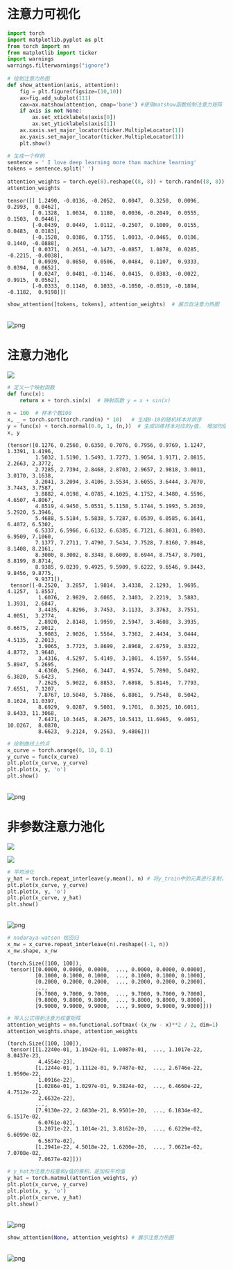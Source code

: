 # 注意力可视化


```python
import torch
import matplotlib.pyplot as plt
from torch import nn
from matplotlib import ticker
import warnings
warnings.filterwarnings("ignore")
 
# 绘制注意力热图
def show_attention(axis, attention):
    fig = plt.figure(figsize=(10,10))
    ax=fig.add_subplot(111)
    cax=ax.matshow(attention, cmap='bone') #使用matshow函数绘制注意力矩阵
    if axis is not None:
        ax.set_xticklabels(axis[0])
        ax.set_yticklabels(axis[1])
    ax.xaxis.set_major_locator(ticker.MultipleLocator(1))
    ax.yaxis.set_major_locator(ticker.MultipleLocator(1))
    plt.show()
```


```python
# 生成一个样例
sentence = ' I love deep learning more than machine learning'
tokens = sentence.split(' ')
 
attention_weights = torch.eye(8).reshape((8, 8)) + torch.randn((8, 8)) * 0.1  # 生成注意力权重矩阵
attention_weights
```




    tensor([[ 1.2490, -0.0136, -0.2052,  0.0047,  0.3250,  0.0096,  0.2993,  0.0462],
            [ 0.1328,  1.0034,  0.1180,  0.0036, -0.2049,  0.0555,  0.1503,  0.0446],
            [-0.0439,  0.0449,  1.0112, -0.2507,  0.1009,  0.0155,  0.0483,  0.0183],
            [-0.1528,  0.0386,  0.1755,  1.0013, -0.0465,  0.0106,  0.1440, -0.0888],
            [ 0.0371,  0.2651, -0.1473, -0.0857,  1.0878,  0.0285, -0.2215, -0.0038],
            [ 0.0939,  0.0850,  0.0506,  0.0484,  0.1107,  0.9333,  0.0394,  0.0652],
            [ 0.0247,  0.0481, -0.1146,  0.0415,  0.0383, -0.0022,  0.9915,  0.0562],
            [-0.0333,  0.1140,  0.1033, -0.1050, -0.0519, -0.1894, -0.1182,  0.9198]])




```python
show_attention([tokens, tokens], attention_weights)  # 展示自注意力热图
```


​    
![png](output_3_0.png)
​    

# 注意力池化

![](1.png)










```python
# 定义一个映射函数
def func(x):
    return x + torch.sin(x)  # 映射函数 y = x + sin(x)
 
n = 100  # 样本个数100
x, _ = torch.sort(torch.rand(n) * 10)   # 生成0-10的随机样本并排序
y = func(x) + torch.normal(0.0, 1, (n,))  # 生成训练样本对应的y值， 增加均值为0，标准差为1的扰动
x, y
```




    (tensor([0.1276, 0.2560, 0.6350, 0.7076, 0.7956, 0.9769, 1.1247, 1.3391, 1.4196,
             1.5032, 1.5190, 1.5493, 1.7273, 1.9054, 1.9171, 2.0815, 2.2663, 2.3772,
             2.7285, 2.7394, 2.8468, 2.8703, 2.9657, 2.9818, 3.0011, 3.0170, 3.1638,
             3.2041, 3.2094, 3.4106, 3.5534, 3.6055, 3.6444, 3.7070, 3.7443, 3.7587,
             3.8882, 4.0198, 4.0785, 4.1025, 4.1752, 4.3480, 4.5596, 4.6507, 4.8067,
             4.8519, 4.9450, 5.0531, 5.1158, 5.1744, 5.1993, 5.2039, 5.2920, 5.3946,
             5.4688, 5.5184, 5.5838, 5.7287, 6.0539, 6.0585, 6.1641, 6.4072, 6.5302,
             6.5337, 6.5966, 6.6132, 6.6385, 6.7121, 6.8031, 6.8903, 6.9509, 7.1060,
             7.1377, 7.2711, 7.4790, 7.5434, 7.7528, 7.8160, 7.8948, 8.1408, 8.2161,
             8.3000, 8.3002, 8.3348, 8.6009, 8.6944, 8.7547, 8.7901, 8.8199, 8.8714,
             8.9385, 9.0239, 9.4925, 9.5909, 9.6222, 9.6546, 9.8443, 9.8456, 9.8775,
             9.9371]),
     tensor([-0.2520,  3.2857,  1.9814,  3.4338,  2.1293,  1.9695,  4.1257,  1.8557,
              1.6076,  2.9829,  2.6065,  2.3403,  2.2219,  3.5883,  1.3931,  2.6847,
              3.4435,  4.8296,  3.7453,  3.1133,  3.3763,  3.7551,  4.0051,  3.2774,
              2.8920,  2.8148,  1.9959,  2.5947,  3.4608,  3.3935,  0.6675,  2.9012,
              3.9083,  2.9026,  1.5564,  3.7362,  2.4434,  3.0444,  4.5135,  2.2013,
              3.9065,  3.7723,  3.8699,  2.8968,  2.6759,  3.8322,  4.8772,  3.9640,
              3.4316,  4.5297,  5.4149,  3.1801,  4.1597,  5.5544,  5.8947,  5.2695,
              4.6360,  5.2960,  6.3447,  4.9574,  5.7890,  5.0492,  6.3820,  5.6423,
              7.2625,  5.9022,  6.8853,  7.6898,  5.8146,  7.7793,  7.6551,  7.1207,
              7.8767, 10.5048,  5.7866,  6.8861,  9.7548,  8.5042,  8.1624, 11.0397,
              8.6929,  9.0287,  9.5001,  9.1701,  8.3025, 10.6011,  8.6433, 11.3068,
              7.6471, 10.3445,  8.2675, 10.5413, 11.6965,  9.4051, 10.0267,  8.0870,
              8.6623,  9.2124,  9.2563,  9.4806]))




```python
# 绘制曲线上的点
x_curve = torch.arange(0, 10, 0.1)  
y_curve = func(x_curve)
plt.plot(x_curve, y_curve)
plt.plot(x, y, 'o')
plt.show()
```


​    
![png](output_6_0.png)
​    

# 非参数注意力池化

![](2.png)



![](3.png)








```python
# 平均池化
y_hat = torch.repeat_interleave(y.mean(), n) # 将y_train中的元素进行复制，输入张量为y.mean, 重复次数为n
plt.plot(x_curve, y_curve)
plt.plot(x, y, 'o')
plt.plot(x_curve, y_hat)
plt.show()
```


​    
![png](output_8_0.png)
​    



```python
# nadaraya-watson 核回归
x_nw = x_curve.repeat_interleave(n).reshape((-1, n))
x_nw.shape, x_nw
```




    (torch.Size([100, 100]),
     tensor([[0.0000, 0.0000, 0.0000,  ..., 0.0000, 0.0000, 0.0000],
             [0.1000, 0.1000, 0.1000,  ..., 0.1000, 0.1000, 0.1000],
             [0.2000, 0.2000, 0.2000,  ..., 0.2000, 0.2000, 0.2000],
             ...,
             [9.7000, 9.7000, 9.7000,  ..., 9.7000, 9.7000, 9.7000],
             [9.8000, 9.8000, 9.8000,  ..., 9.8000, 9.8000, 9.8000],
             [9.9000, 9.9000, 9.9000,  ..., 9.9000, 9.9000, 9.9000]]))




```python
# 带入公式得到注意力权重矩阵
attention_weights = nn.functional.softmax(-(x_nw - x)**2 / 2, dim=1)
attention_weights.shape, attention_weights
```




    (torch.Size([100, 100]),
     tensor([[1.2240e-01, 1.1942e-01, 1.0087e-01,  ..., 1.1017e-22, 8.0437e-23,
              4.4554e-23],
             [1.1244e-01, 1.1112e-01, 9.7487e-02,  ..., 2.6746e-22, 1.9590e-22,
              1.0916e-22],
             [1.0286e-01, 1.0297e-01, 9.3824e-02,  ..., 6.4660e-22, 4.7512e-22,
              2.6632e-22],
             ...,
             [7.9130e-22, 2.6830e-21, 8.9501e-20,  ..., 6.1834e-02, 6.1517e-02,
              6.0761e-02],
             [3.2071e-22, 1.1014e-21, 3.8162e-20,  ..., 6.6229e-02, 6.6099e-02,
              6.5677e-02],
             [1.2941e-22, 4.5018e-22, 1.6200e-20,  ..., 7.0621e-02, 7.0708e-02,
              7.0677e-02]]))




```python
# y_hat为注意力权重和y值的乘积，是加权平均值
y_hat = torch.matmul(attention_weights, y)
plt.plot(x_curve, y_curve)
plt.plot(x, y, 'o')
plt.plot(x_curve, y_hat)
plt.show()
```


​    
![png](output_11_0.png)
​    



```python
show_attention(None, attention_weights) # 展示注意力热图
```


​    
![png](output_12_0.png)
​    

